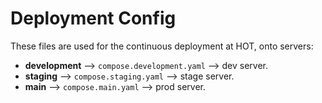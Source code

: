 # Deployment Config

These files are used for the continuous deployment at HOT,
onto servers:

- **development** --> `compose.development.yaml` --> dev server.
- **staging** --> `compose.staging.yaml` --> stage server.
- **main** --> `compose.main.yaml` --> prod server.
